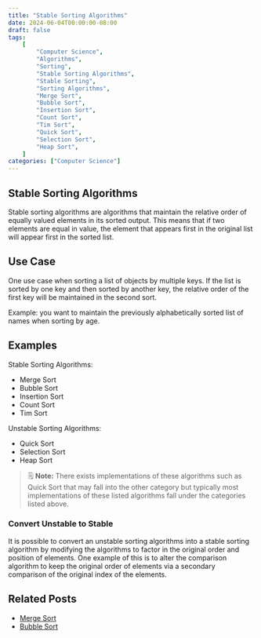 ```yaml
---
title: "Stable Sorting Algorithms"
date: 2024-06-04T00:00:00-08:00
draft: false
tags:
    [
        "Computer Science",
        "Algorithms",
        "Sorting",
        "Stable Sorting Algorithms",
        "Stable Sorting",
        "Sorting Algorithms",
        "Merge Sort",
        "Bubble Sort",
        "Insertion Sort",
        "Count Sort",
        "Tim Sort",
        "Quick Sort",
        "Selection Sort",
        "Heap Sort",
    ]
categories: ["Computer Science"]
---
```


## Stable Sorting Algorithms

Stable sorting algorithms are algorithms that maintain the relative order of equally valued elements in its sorted output. This means that if two elements are equal in value, the element that appears first in the original list will appear first in the sorted list.

## Use Case

One use case when sorting a list of objects by multiple keys. If the list is sorted by one key and then sorted by another key, the relative order of the first key will be maintained in the second sort.

Example: you want to maintain the previously alphabetically sorted list of names when sorting by age.

## Examples

Stable Sorting Algorithms:

-   Merge Sort
-   Bubble Sort
-   Insertion Sort
-   Count Sort
-   Tim Sort

Unstable Sorting Algorithms:

-   Quick Sort
-   Selection Sort
-   Heap Sort

> 🗒️ **Note:** There exists implementations of these algorithms such as Quick Sort that may fall into the other category but typically most implementations of these listed algorithms fall under the categories listed above.

### Convert Unstable to Stable

It is possible to convert an unstable sorting algorithms into a stable sorting algorithm by modifying the algorithms to factor in the original order and position of elements. One example of this is to alter the comparison algorithm to keep the original order of elements via a secondary comparison of the original index of the elements.

## Related Posts

-   [Merge Sort](/notes/posts/merge-sort)
-   [Bubble Sort](/notes/posts/bubble-sort)
